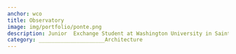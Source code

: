 ```yaml
---
anchor: wco
title: Observatory
image: img/portfolio/ponte.png
description: Junior  Exchange Student at Washington University in Saint Louis. Find my portfolio <a href="https://issuu.com/douglasvaleirolopes/docs/portfolio_online?e=23661063/33524900">here</a>.
category: _____________________Architecture
---
```

